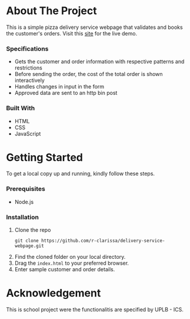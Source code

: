 # About The Project
This is a simple pizza delivery service webpage that validates and books the customer's orders. Visit this [site](https://r-clarissa.github.io/delivery-service-webpage/) for the live demo.

### Specifications
* Gets the customer and order information with respective patterns and restrictions
* Before sending the order, the cost of the total order is shown interactively
* Handles changes in input in the form
* Approved data are sent to an http bin post
### Built With
* HTML
* CSS
* JavaScript

# Getting Started
To get a local copy up and running, kindly follow these steps.

### Prerequisites
* Node.js

### Installation
1. Clone the repo 
   ```
   git clone https://github.com/r-clarissa/delivery-service-webpage.git
   ```
2. Find the cloned folder on your local directory.
3. Drag the `index.html` to your preferred browser.
4. Enter sample customer and order details.

# Acknowledgement
This is school project were the functionalitis are specified by UPLB - ICS.




